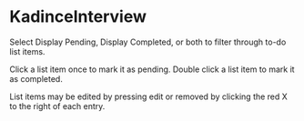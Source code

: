 # KadinceInterview

Select Display Pending, Display Completed, or both to filter through to-do list items.

Click a list item once to mark it as pending.
Double click a list item to mark it as completed.

List items may be edited by pressing edit or removed by clicking the red X to the right of each entry. 
